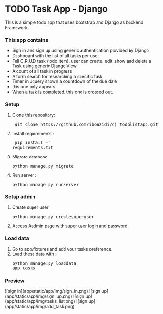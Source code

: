 # TODO Task App - Django

This is a simple todo app that uses bootstrap and Django as backend Framework.


### This app contains: 
<ul>
<li>Sign in and sign up using generic authentication provided by Django</li>
<li>Dashboard with the list of all tasks per user</li>
<li>Full C.R.U.D task (todo item), user can create, edit, show and delete a Task using generic Django View</li>
<li>A count of all task in progress</li>
<li>A form search for researching a specific task</li>
<li>Timer in Jquery shown a countdown of the due date</li>
<li>this one only appears</li>
<li>When a task is completed, this one is crossed out.</li>
</ul>

### Setup
1. Clone this repository: <pre> git clone https://github.com/ibouzidi/dj_todolistapp.git </pre>
2. Install requirements : <pre> pip install -r requirements.txt</pre>
3. Migrate database : <pre>python manage.py migrate</pre>
4. Run server : <pre>python manage.py runserver</pre>

### Setup admin
1. Create super user: <pre>python manage.py createsuperuser</pre>
2. Access Aadmin page with super user login and password.

### Load data
1. Go to app/fixtures and add your tasks preference.
2. Load these data with : <pre>python manage.py loaddata app_tasks</pre>

<h3>Preview</h3>
![sign in](app/static/app/img/sign_in.png)
![sign up](app/static/app/img/sign_up.png)
![sign up](app/static/app/img/tasks_list.png)
![sign up](app/static/app/img/add_task.png)